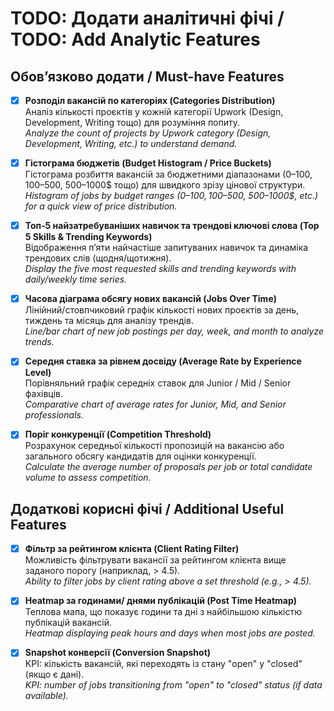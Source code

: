 # TODO: Додати аналітичні фічі / TODO: Add Analytic Features

## Обов’язково додати / Must-have Features

- [x] **Розподіл вакансій по категоріях (Categories Distribution)**  
  Аналіз кількості проєктів у кожній категорії Upwork (Design, Development, Writing тощо) для розуміння попиту.  
  *Analyze the count of projects by Upwork category (Design, Development, Writing, etc.) to understand demand.*

- [x] **Гістограма бюджетів (Budget Histogram / Price Buckets)**  
  Гістограма розбиття вакансій за бюджетними діапазонами (0–100$, 100–500$, 500–1000$ тощо) для швидкого зрізу цінової структури.  
  *Histogram of jobs by budget ranges (0–100$, 100–500$, 500–1000$, etc.) for a quick view of price distribution.*

- [x] **Топ‑5 найзатребуваніших навичок та трендові ключові слова (Top 5 Skills & Trending Keywords)**  
  Відображення п’яти найчастіше запитуваних навичок та динаміка трендових слів (щодня/щотижня).  
  *Display the five most requested skills and trending keywords with daily/weekly time series.*

- [x] **Часова діаграма обсягу нових вакансій (Jobs Over Time)**  
  Лінійний/стовпчиковий графік кількості нових проєктів за день, тиждень та місяць для аналізу трендів.  
  *Line/bar chart of new job postings per day, week, and month to analyze trends.*

- [x] **Середня ставка за рівнем досвіду (Average Rate by Experience Level)**  
  Порівняльний графік середніх ставок для Junior / Mid / Senior фахівців.  
  *Comparative chart of average rates for Junior, Mid, and Senior professionals.*

- [x] **Поріг конкуренції (Competition Threshold)**  
  Розрахунок середньої кількості пропозицій на вакансію або загального обсягу кандидатів для оцінки конкуренції.  
  *Calculate the average number of proposals per job or total candidate volume to assess competition.*

## Додаткові корисні фічі / Additional Useful Features

- [x] **Фільтр за рейтингом клієнта (Client Rating Filter)**  
  Можливість фільтрувати вакансії за рейтингом клієнта вище заданого порогу (наприклад, > 4.5).  
  *Ability to filter jobs by client rating above a set threshold (e.g., > 4.5).*

- [x] **Heatmap за годинами/ днями публікацій (Post Time Heatmap)**  
  Теплова мапа, що показує години та дні з найбільшою кількістю публікацій вакансій.  
  *Heatmap displaying peak hours and days when most jobs are posted.*

- [x] **Snapshot конверсії (Conversion Snapshot)**  
  KPI: кількість вакансій, які переходять із стану "open" у "closed" (якщо є дані).  
  *KPI: number of jobs transitioning from "open" to "closed" status (if data available).*
